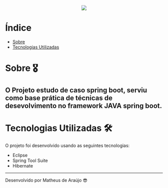<h1 align="center">
  <img src="https://ik.imagekit.io/6uszvhe90pj/livros-sobre-marketing-digital-icon3_nver4Mqgy.png">
</h1>

# Índice
- [Sobre](#-sobre)
- [Tecnologias Utilizadas](#-tecnologias-utilizadas)

# Sobre 🎖
O Projeto estudo de caso spring boot, serviu como base prática de técnicas de desevolvimento no framework **JAVA** **spring boot**.
---
# Tecnologias Utilizadas 🛠
O projeto foi desenvolvido usando as seguintes tecnologias:
 - Eclipse 
 - Spring Tool Suite
 - Hibernate

---
Desenvolvido por Matheus de Araújo 😎

